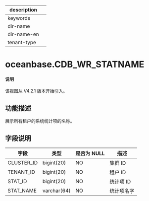 |description||
|---|---|
|keywords||
|dir-name||
|dir-name-en||
|tenant-type||

# oceanbase.CDB_WR_STATNAME

<main id="notice" type='explain'>
  <h4>说明</h4>
  <p>该视图从 V4.2.1 版本开始引入。</p>
</main>

## 功能描述

展示所有租户的系统统计项的名称。

## 字段说明

| **字段** | **类型** | **是否为 NULL** | **描述** |
| --- | --- | --- | --- |
| CLUSTER_ID | bigint(20) | NO | 集群 ID |
| TENANT_ID | bigint(20) | NO | 租户 ID |
| STAT_ID | bigint(20) | NO | 统计项 ID |
| STAT_NAME | varchar(64) | NO | 统计项名字 |
